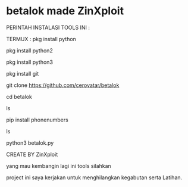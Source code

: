 # betalok made ZinXploit

PERINTAH INSTALASI TOOLS INI :

TERMUX :
pkg install python

pkg install python2

pkg install python3

pkg install git 

git clone https://github.com/cerovatar/betalok

cd betalok

ls

pip install phonenumbers

ls

python3 betalok.py

CREATE BY ZinXploit

yang mau kembangin lagi ini tools silahkan

project ini saya kerjakan untuk menghilangkan kegabutan serta Latihan.
